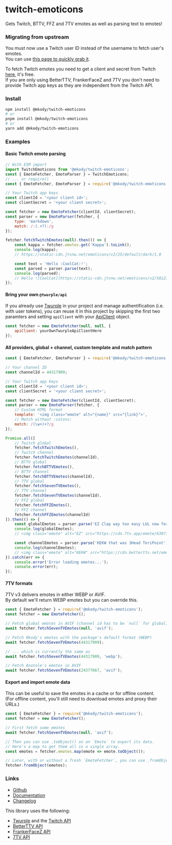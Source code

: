 # twitch-emoticons

Gets Twitch, BTTV, FFZ and 7TV emotes as well as parsing text to emotes!

### Migrating from upstream
You must now use a Twitch user ID instead of the username to fetch user's emotes.  
You can use [this page to quickly grab it](https://s.kdy.ch/twitchid/).

To fetch Twitch emotes you need to get a client and secret from Twitch [here](https://dev.twitch.tv/console/apps/create), it's free.  
If you are only using BetterTTV, FrankerFaceZ and 7TV you don't need to provide Twitch app keys as they are independent from the Twitch API.

### Install
```sh
npm install @mkody/twitch-emoticons
# or
pnpm install @mkody/twitch-emoticons
# or
yarn add @mkody/twitch-emoticons
```

### Examples

#### Basic Twitch emote parsing

```js
// With ESM import
import TwitchEmoticons from '@mkody/twitch-emoticons';
const { EmoteFetcher, EmoteParser } = TwitchEmoticons;
// ... or require()
const { EmoteFetcher, EmoteParser } = require('@mkody/twitch-emoticons');

// Your Twitch app keys
const clientId = '<your client id>';
const clientSecret = '<your client secret>';

const fetcher = new EmoteFetcher(clientId, clientSecret);
const parser = new EmoteParser(fetcher, {
    type: 'markdown',
    match: /:(.+?):/g
});

fetcher.fetchTwitchEmotes(null).then(() => {
    const kappa = fetcher.emotes.get('Kappa').toLink();
    console.log(kappa);
    // https://static-cdn.jtvnw.net/emoticons/v2/25/default/dark/1.0

    const text = 'Hello :CoolCat:!';
    const parsed = parser.parse(text);
    console.log(parsed);
    // Hello ![CoolCat](https://static-cdn.jtvnw.net/emoticons/v2/58127/default/dark/1.0 "CoolCat")!
});
```

#### Bring your own `@twurple/api`

If you already use [Twurple](https://twurple.js.org/) in your project and manage authentification
(i.e. with user tokens), you can reuse it in this project by skipping the first two paramters and
setting `apiClient` with your [ApiClient](https://twurple.js.org/reference/api/classes/ApiClient.html) object.

```js
const fetcher = new EmoteFetcher(null, null, {
    apiClient: yourOwnTwurpleApiClientHere
});
```

#### All providers, global + channel, custom template and match pattern

```js
const { EmoteFetcher, EmoteParser } = require('@mkody/twitch-emoticons');

// Your channel ID
const channelId = 44317909;

// Your Twitch app keys
const clientId = '<your client id>';
const clientSecret = '<your client secret>';

const fetcher = new EmoteFetcher(clientId, clientSecret);
const parser = new EmoteParser(fetcher, {
    // Custom HTML format
    template: '<img class="emote" alt="{name}" src="{link}">',
    // Match without :colons:
    match: /(\w+)+?/g
});

Promise.all([
    // Twitch global
    fetcher.fetchTwitchEmotes(),
    // Twitch channel
    fetcher.fetchTwitchEmotes(channelId),
    // BTTV global
    fetcher.fetchBTTVEmotes(),
    // BTTV channel
    fetcher.fetchBTTVEmotes(channelId),
    // 7TV global
    fetcher.fetchSevenTVEmotes(),
    // 7TV channel
    fetcher.fetchSevenTVEmotes(channelId),
    // FFZ global
    fetcher.fetchFFZEmotes(),
    // FFZ channel
    fetcher.fetchFFZEmotes(channelId)
]).then(() => {
    const globalEmotes = parser.parse('EZ Clap way too easy LUL now for the last boss monkaS LaterSooner');
    console.log(globalEmotes);
    // <img class="emote" alt="EZ" src="https://cdn.7tv.app/emote/63071b80942ffb69e13d700f/1x.webp"> <img class="emote" alt="Clap" src="https://cdn.7tv.app/emote/62fc0a0c4a75fd54bd3520a9/1x.webp"> way too easy <img class="emote" alt="LUL" src="https://static-cdn.jtvnw.net/emoticons/v2/425618/default/dark/1.0"> now for the last boss <img class="emote" alt="monkaS" src="https://cdn.betterttv.net/emote/56e9f494fff3cc5c35e5287e/1x.webp"> <img class="emote" alt="LaterSooner" src="https://cdn.frankerfacez.com/emote/149346/1">

    const channelEmotes = parser.parse('KEKW that was 3Head TeriPoint');
    console.log(channelEmotes);
    // <img class="emote" alt="KEKW" src="https://cdn.betterttv.net/emote/5e9c6c187e090362f8b0b9e8/1x.webp"> that was <img class="emote" alt="3Head" src="https://cdn.frankerfacez.com/emote/274406/1"> <img class="emote" alt="TeriPoint" src="https://cdn.7tv.app/emote/61dc299b600369a98b38ebef/1x.webp">
}).catch(err => {
    console.error('Error loading emotes...');
    console.error(err);
});
```

#### 7TV formats

7TV v3 delivers emotes in either WEBP or AVIF.  
By default we'll return WEBP emotes but you can override this.

```js
const { EmoteFetcher } = require('@mkody/twitch-emoticons');
const fetcher = new EmoteFetcher();

// Fetch global emotes in AVIF (channel id has to be `null` for global)
await fetcher.fetchSevenTVEmotes(null, 'avif');

// Fetch 0kody's emotes with the package's default format (WEBP)
await fetcher.fetchSevenTVEmotes(44317909);

// ... which is currently the same as
await fetcher.fetchSevenTVEmotes(44317909, 'webp');

// Fetch Anatole's emotes in AVIF
await fetcher.fetchSevenTVEmotes(24377667, 'avif');
```

#### Export and import emote data

This can be useful to save the emotes in a cache or for offline content.  
(For offline content, you'll still need to download emotes and proxy their URLs.)

```js
const { EmoteFetcher } = require('@mkody/twitch-emoticons');
const fetcher = new EmoteFetcher();

// First fetch some emotes
await fetcher.fetchSevenTVEmotes(null, 'avif');

// Then you can use .toObject() on an `Emote` to export its data.
// Here's a map to get them all in a single array.
const emotes = fetcher.emotes.map(emote => emote.toObject());

// Later, with or without a fresh `EmoteFetcher`, you can use .fromObject() on the fetcher.
fetcher.fromObject(emotes);
```

### Links

- [Github](https://github.com/mkody/twitch-emoticons)
- [Documentation](https://mkody.github.io/twitch-emoticons/)
- [Changelog](https://github.com/mkody/twitch-emoticons/releases)

This library uses the following:
- [Twurple](https://twurple.js.org/) and the [Twitch API](https://dev.twitch.tv/)
- [BetterTTV API](https://betterttv.com/developers/api)
- [FrankerFaceZ API](https://api.frankerfacez.com/docs/)
- [7TV API](https://7tv.io/)
